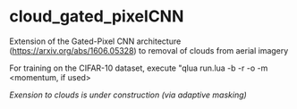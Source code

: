 # cloud_gated_pixelCNN
Extension of the Gated-Pixel CNN architecture (https://arxiv.org/abs/1606.05328) to removal of clouds from aerial imagery

For training on the CIFAR-10 dataset, execute "qlua run.lua -b <batch-size> -r <initial learning rate> -o <save directory path> -m <momentum, if used>

*Exension to clouds is under construction (via adaptive masking)*

